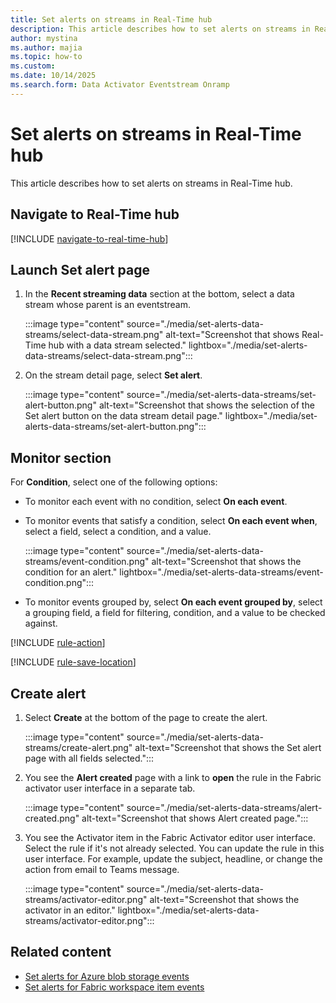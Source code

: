 ```yaml
---
title: Set alerts on streams in Real-Time hub
description: This article describes how to set alerts on streams in Real-Time hub.
author: mystina
ms.author: majia
ms.topic: how-to
ms.custom:
ms.date: 10/14/2025
ms.search.form: Data Activator Eventstream Onramp
---
```


# Set alerts on streams in Real-Time hub
This article describes how to set alerts on streams in Real-Time hub.

## Navigate to Real-Time hub

[!INCLUDE [navigate-to-real-time-hub](./includes/navigate-to-real-time-hub.md)]

## Launch Set alert page

1. In the **Recent streaming data** section at the bottom, select a data stream whose parent is an eventstream.

    :::image type="content" source="./media/set-alerts-data-streams/select-data-stream.png" alt-text="Screenshot that shows Real-Time hub with a data stream selected." lightbox="./media/set-alerts-data-streams/select-data-stream.png":::
1. On the stream detail page, select **Set alert**. 

    :::image type="content" source="./media/set-alerts-data-streams/set-alert-button.png" alt-text="Screenshot that shows the selection of the Set alert button on the data stream detail page." lightbox="./media/set-alerts-data-streams/set-alert-button.png":::
    
## Monitor section

For **Condition**, select one of the following options:

- To monitor each event with no condition, select **On each event**.
- To monitor events that satisfy a condition, select **On each event when**, select a field, select a condition, and a value. 

    :::image type="content" source="./media/set-alerts-data-streams/event-condition.png" alt-text="Screenshot that shows the condition for an alert." lightbox="./media/set-alerts-data-streams/event-condition.png":::
- To monitor events grouped by, select **On each event grouped by**, select a grouping field, a field for filtering, condition, and a value to be checked against. 

[!INCLUDE [rule-action](./includes/rule-action.md)]

[!INCLUDE [rule-save-location](./includes/rule-save-location.md)]

## Create alert

1. Select **Create** at the bottom of the page to create the alert.

    :::image type="content" source="./media/set-alerts-data-streams/create-alert.png" alt-text="Screenshot that shows the Set alert page with all fields selected.":::        
1. You see the **Alert created** page with a link to **open** the rule in the Fabric activator user interface in a separate tab.

    :::image type="content" source="./media/set-alerts-data-streams/alert-created.png" alt-text="Screenshot that shows Alert created page.":::        
1. You see the Activator item in the Fabric Activator editor user interface. Select the rule if it's not already selected. You can update the rule in this user interface. For example, update the subject, headline, or change the action from email to Teams message. 

    :::image type="content" source="./media/set-alerts-data-streams/activator-editor.png" alt-text="Screenshot that shows the activator in an editor." lightbox="./media/set-alerts-data-streams/activator-editor.png"::: 

## Related content

- [Set alerts for Azure blob storage events](set-alerts-azure-blob-storage-events.md)
- [Set alerts for Fabric workspace item events](set-alerts-fabric-workspace-item-events.md)
